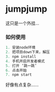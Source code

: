 # jumpjump

这只是一个外挂...

### 如何使用

```javascript
1. 安装node环境
2. 把项目down下来，解压
3. npm install
4. 手机开启开发者模式
5. 打开 ‘跳一跳’
6. 点击开始
7. npm start
```

好像有点复杂......
